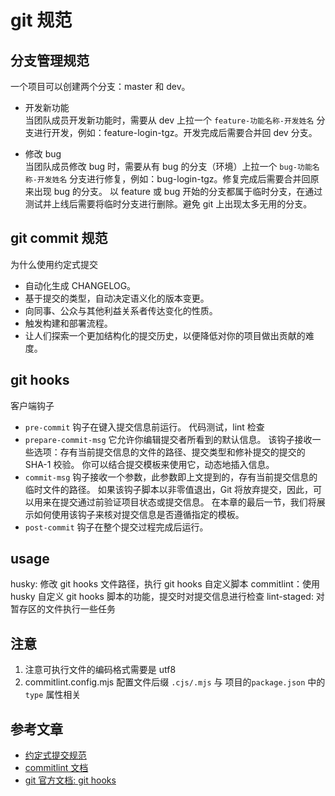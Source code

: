 # git 规范

## 分支管理规范
一个项目可以创建两个分支：master 和 dev。

- 开发新功能   
  当团队成员开发新功能时，需要从 dev 上拉一个 `feature-功能名称-开发姓名` 分支进行开发，例如：feature-login-tgz。开发完成后需要合并回 dev 分支。

- 修改 bug   
  当团队成员修改 bug 时，需要从有 bug 的分支（环境）上拉一个 `bug-功能名称-开发姓名` 分支进行修复，例如：bug-login-tgz。修复完成后需要合并回原来出现 bug 的分支。
  以 feature 或 bug 开始的分支都属于临时分支，在通过测试并上线后需要将临时分支进行删除。避免 git 上出现太多无用的分支。


## git commit 规范
为什么使用约定式提交
- 自动化生成 CHANGELOG。
- 基于提交的类型，自动决定语义化的版本变更。
- 向同事、公众与其他利益关系者传达变化的性质。
- 触发构建和部署流程。
- 让人们探索一个更加结构化的提交历史，以便降低对你的项目做出贡献的难度。


## git hooks
客户端钩子
- `pre-commit` 钩子在键入提交信息前运行。 代码测试，lint 检查
- `prepare-commit-msg` 它允许你编辑提交者所看到的默认信息。 该钩子接收一些选项：存有当前提交信息的文件的路径、提交类型和修补提交的提交的 SHA-1 校验。 你可以结合提交模板来使用它，动态地插入信息。
- `commit-msg` 钩子接收一个参数，此参数即上文提到的，存有当前提交信息的临时文件的路径。 如果该钩子脚本以非零值退出，Git 将放弃提交，因此，可以用来在提交通过前验证项目状态或提交信息。 在本章的最后一节，我们将展示如何使用该钩子来核对提交信息是否遵循指定的模板。
- `post-commit` 钩子在整个提交过程完成后运行。


## usage
husky: 修改 git hooks 文件路径，执行 git hooks 自定义脚本
commitlint：使用 husky 自定义 git hooks 脚本的功能，提交时对提交信息进行检查
lint-staged: 对暂存区的文件执行一些任务



## 注意
1. 注意可执行文件的编码格式需要是 utf8
2. commitlint.config.mjs 配置文件后缀 `.cjs/.mjs` 与 项目的`package.json` 中的 `type` 属性相关


## 参考文章
- [约定式提交规范](https://www.conventionalcommits.org/zh-hans/v1.0.0/)
- [commitlint 文档](https://commitlint.js.org/#/reference-configuration)
- [git 官方文档: git hooks](https://git-scm.com/book/zh/v2/%E8%87%AA%E5%AE%9A%E4%B9%89-Git-Git-%E9%92%A9%E5%AD%90)